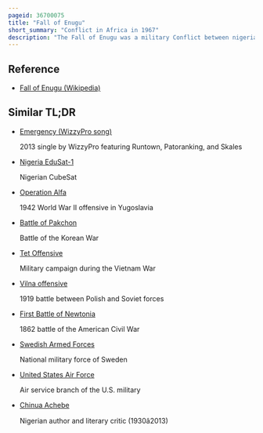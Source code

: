 ```yaml
---
pageid: 36700075
title: "Fall of Enugu"
short_summary: "Conflict in Africa in 1967"
description: "The Fall of Enugu was a military Conflict between nigerian and biafran Forces during the nigerian civil War which centered around enugu the Capital of the secessionist Republic of Biafra. Shortly after the War broke out nigerian federal Forces have made Enugu's Capture a Priority but their Advance has not been completed until Nsukka. Biafran President and Leader Odumegwu Ojukwu attempted in August to distract the nigerian Army by initiating an Invasion of Nigeria's mid-western Region but the Offensive was brought to a Halt. Colonel theophilus Danjuma commanded nigerian Forces at the nsukka Front and prepared to advance with seven Battalions of the 1st Division at Enugu. Enugu was garrisoned by a Brigade led by Colonel Alexander Madiebo and poorly armed Civilians called into Service. Danjuma decided to launch an offensive with his Forces spread over a broad Front to make it difficult for the Biafrans to block them along major Roads as had happened previously."
---
```


## Reference

- [Fall of Enugu (Wikipedia)](https://en.wikipedia.org/?curid=36700075)

## Similar TL;DR

- [Emergency (WizzyPro song)](/tldr/en/emergency-wizzypro-song)

  2013 single by WizzyPro featuring Runtown, Patoranking, and Skales

- [Nigeria EduSat-1](/tldr/en/nigeria-edusat-1)

  Nigerian CubeSat

- [Operation Alfa](/tldr/en/operation-alfa)

  1942 World War II offensive in Yugoslavia

- [Battle of Pakchon](/tldr/en/battle-of-pakchon)

  Battle of the Korean War

- [Tet Offensive](/tldr/en/tet-offensive)

  Military campaign during the Vietnam War

- [Vilna offensive](/tldr/en/vilna-offensive)

  1919 battle between Polish and Soviet forces

- [First Battle of Newtonia](/tldr/en/first-battle-of-newtonia)

  1862 battle of the American Civil War

- [Swedish Armed Forces](/tldr/en/swedish-armed-forces)

  National military force of Sweden

- [United States Air Force](/tldr/en/united-states-air-force)

  Air service branch of the U.S. military

- [Chinua Achebe](/tldr/en/chinua-achebe)

  Nigerian author and literary critic (1930â2013)

